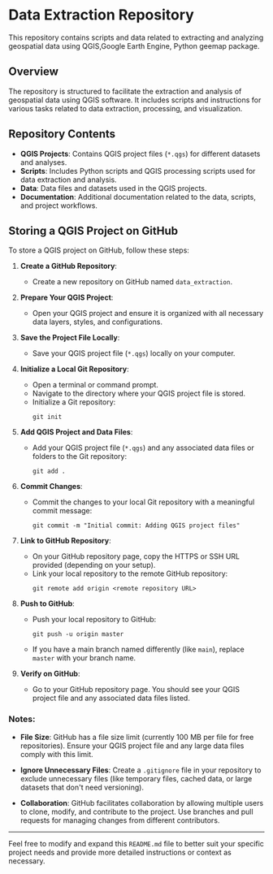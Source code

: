 # Data Extraction Repository

This repository contains scripts and data related to extracting and analyzing geospatial data using QGIS,Google Earth Engine, Python geemap package.

## Overview

The repository is structured to facilitate the extraction and analysis of geospatial data using QGIS software. It includes scripts and instructions for various tasks related to data extraction, processing, and visualization.

## Repository Contents

- **QGIS Projects**: Contains QGIS project files (`*.qgs`) for different datasets and analyses.
- **Scripts**: Includes Python scripts and QGIS processing scripts used for data extraction and analysis.
- **Data**: Data files and datasets used in the QGIS projects.
- **Documentation**: Additional documentation related to the data, scripts, and project workflows.

## Storing a QGIS Project on GitHub

To store a QGIS project on GitHub, follow these steps:

1. **Create a GitHub Repository**:
   - Create a new repository on GitHub named `data_extraction`.

2. **Prepare Your QGIS Project**:
   - Open your QGIS project and ensure it is organized with all necessary data layers, styles, and configurations.

3. **Save the Project File Locally**:
   - Save your QGIS project file (`*.qgs`) locally on your computer.

4. **Initialize a Local Git Repository**:
   - Open a terminal or command prompt.
   - Navigate to the directory where your QGIS project file is stored.
   - Initialize a Git repository:
     ```
     git init
     ```

5. **Add QGIS Project and Data Files**:
   - Add your QGIS project file (`*.qgs`) and any associated data files or folders to the Git repository:
     ```
     git add .
     ```

6. **Commit Changes**:
   - Commit the changes to your local Git repository with a meaningful commit message:
     ```
     git commit -m "Initial commit: Adding QGIS project files"
     ```

7. **Link to GitHub Repository**:
   - On your GitHub repository page, copy the HTTPS or SSH URL provided (depending on your setup).
   - Link your local repository to the remote GitHub repository:
     ```
     git remote add origin <remote repository URL>
     ```

8. **Push to GitHub**:
   - Push your local repository to GitHub:
     ```
     git push -u origin master
     ```
   - If you have a main branch named differently (like `main`), replace `master` with your branch name.

9. **Verify on GitHub**:
   - Go to your GitHub repository page. You should see your QGIS project file and any associated data files listed.

### Notes:

- **File Size**: GitHub has a file size limit (currently 100 MB per file for free repositories). Ensure your QGIS project file and any large data files comply with this limit.
  
- **Ignore Unnecessary Files**: Create a `.gitignore` file in your repository to exclude unnecessary files (like temporary files, cached data, or large datasets that don't need versioning).

- **Collaboration**: GitHub facilitates collaboration by allowing multiple users to clone, modify, and contribute to the project. Use branches and pull requests for managing changes from different contributors.

---

Feel free to modify and expand this `README.md` file to better suit your specific project needs and provide more detailed instructions or context as necessary.

